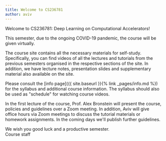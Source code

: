 ```yaml
---
title: Welcome to CS236781
author: aviv
---
```


Welcome to CS236781: Deep Learning on Computational Accelerators!

This semester, due to the ongoing COVID-19 pandemic, the course will be given virtually.

The course site contains all the necessary materials for self-study.
Specifically, you can find videos of all the lectures and tutorials from the
previous semesters organised in the respective sections of the site. In
addition, we have lecture notes, presentation slides and supplementary
material also available on the site.

Please consult the [info page]({{ site.baseurl }}{% link _pages/info.md %}) for
the syllabus and additional course information.
The syllabus should also be used as "schedule" for watching course videos.

In the first lecture of the course, Prof. Alex Bronstein will present the
course, policies and guidelines over a Zoom meeting. In addition, Aviv will
give office hours via Zoom meetings to discuss the tutorial materials
or homework assignments. In the coming days we'll publish further guidelines.

We wish you good luck and a productive semester.  
Course staff
